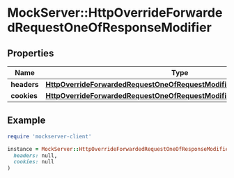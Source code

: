 # MockServer::HttpOverrideForwardedRequestOneOfResponseModifier

## Properties

| Name | Type | Description | Notes |
| ---- | ---- | ----------- | ----- |
| **headers** | [**HttpOverrideForwardedRequestOneOfRequestModifierQueryStringParameters**](HttpOverrideForwardedRequestOneOfRequestModifierQueryStringParameters.md) |  | [optional] |
| **cookies** | [**HttpOverrideForwardedRequestOneOfRequestModifierCookies**](HttpOverrideForwardedRequestOneOfRequestModifierCookies.md) |  | [optional] |

## Example

```ruby
require 'mockserver-client'

instance = MockServer::HttpOverrideForwardedRequestOneOfResponseModifier.new(
  headers: null,
  cookies: null
)
```

